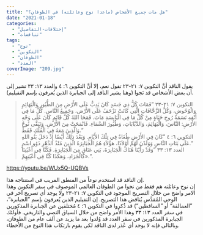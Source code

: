 ```yaml
---
title: "هل مات جميع الأشخاص (ماعدا نوح وعائلته) في الطوفان؟"
date: "2021-01-18"
categories: 
  - "إختلافات-التفاصيل"
  - "تناقضات"
tags: 
  - "نوح"
  - "التكوين"
  - "الطوفان"
  - "العدد"
coverImage: "209.jpg"
---
```


يقول الناقد أنَّ التكوين ٧: ٢١-٢٣ تقول نعم، إلا أنَّ التكوين ٦: ٤ والعدد ١٣: ٣٣ تشير إلى أن بعض الأشخاص قد نَجوا (وهنا يشير الناقد إلى الجبابرة الذين يُعرفون بإسم النفيليم).

> التكوين ٧: ٢١-٢٣ ”فَمَاتَ كُلُّ ذِي جَسَدٍ كَانَ يَدِبُّ عَلَى الأَرْضِ مِنَ الطُّيُورِ وَالْبَهَائِمِ وَالْوُحُوشِ، وَكُلُّ الزَّحَّافَاتِ الَّتِي كَانَتْ تَزْحَفُ عَلَى الأَرْضِ، وَجَمِيعُ النَّاسِ. كُلُّ مَا فِي أَنْفِهِ نَسَمَةُ رُوحِ حَيَاةٍ مِنْ كُلِّ مَا فِي الْيَابِسَةِ مَاتَ. فَمَحَا اللهُ كُلَّ قَائِمٍ كَانَ عَلَى وَجْهِ الأَرْضِ: النَّاسَ، وَالْبَهَائِمَ، وَالدَّبَّابَاتِ، وَطُيُورَ السَّمَاءِ. فَانْمَحَتْ مِنَ الأَرْضِ. وَتَبَقَّى نُوحٌ وَالَّذِينَ مَعَهُ فِي الْفُلْكِ فَقَطْ.“  
> التكوين ٦: ٤ ”كَانَ فِي الأَرْضِ طُغَاةٌ فِي تِلْكَ الأَيَّامِ. وَبَعْدَ ذلِكَ أَيْضًا إِذْ دَخَلَ بَنُو اللهِ عَلَى بَنَاتِ النَّاسِ وَوَلَدْنَ لَهُمْ أَوْلاَدًا، هؤُلاَءِ هُمُ الْجَبَابِرَةُ الَّذِينَ مُنْذُ الدَّهْرِ ذَوُو اسْمٍ.“  
> العدد ١٣: ٣٣ ”وَقَدْ رَأَيْنَا هُنَاكَ الْجَبَابِرَةَ، بَنِي عَنَاقٍ مِنَ الْجَبَابِرَةِ. فَكُنَّا فِي أَعْيُنِنَا كَالْجَرَادِ، وَهكَذَا كُنَّا فِي أَعْيُنِهِمْ».“.

https://youtu.be/WUx5Q-UQBVs

إن الناقد قد استخدم نوعاً من المنطق المريب في استنتاجه هذا.  
إن نوح وعائلته هم فقط من نجوا من الطوفان العالمي الموصوف في سفر التكوين وهذا الامر واضح من خلال التصريح الموجود في التكوين ٧: ٢١-٢٣ ولا يوجد أي تصريح آخر في الوحي المُقدَّس يُناقض هذا التصريح. إن النفيليم الذين يُعرفون بإسم ”الجبابرة“، ”العمالقة“ أو ”الساقطين“) قد ذُكروا في التكوين ٦: ٤ مُختلفين عن الجبابرة المذكورين في سفر العدد ١٣: ٣٣ وهذا الأمر واضح من خلال السياق النصي والتاريخي. فأولئك الجبابرة المذكورين في سفر العدد قد وُلدوا بعد ما يزيد عن ألف عام من الطوفان، وبالتالي فإنه لا يوجد أي عُذر لدى الناقد لكي يقوم بارتكاب هذا النوع من الأخطاء.
